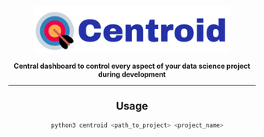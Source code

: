 <div align="center">

<img src="docs/source/imgs/centroid_logo.png" width="400px">

**Central dashboard to control every aspect of your data science project during development**

_________________________________________________________________________________________
## Usage
```bash
   python3 centroid <path_to_project> <project_name>
```
